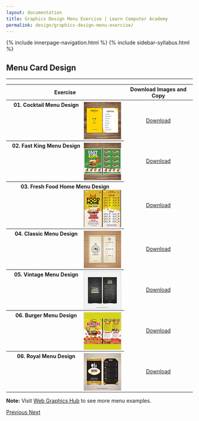 ```yaml
---
layout: documentation
title: Graphics Design Menu Exercise | Learn Computer Academy
permalink: design/graphics-design-menu-exercise/
---
```

<div class="loader">
{% include innerpage-navigation.html %}
{% include sidebar-syllabus.html %}
 <div class="page-content">
  <div class="content-wrapper">
   <div class="row">
    <div class="col-md-9 content">
     <!-- Your content goes started here -->
     <div class="doc-content">
      <h2>Menu Card Design</h2>
      <hr>
      <table class="table table-striped table-bordered">
       <thead class="thead-shades">
        <tr>
         <th scope="col">Exercise</th>
         <th scope="col">Download Images and Copy</th>
        </tr>
       </thead>
       <tbody>
        <style>
         th img {
          float: right;
          max-width: 100px;
          height: auto;
          display: inline-block;
          border: 1px solid #ddd;
         }
         tr td {
          text-align: center;
         }
         .table td {
          vertical-align: middle;
         }
        </style>
        <tr>
         <th scope="row">01. Cocktail Menu Design <img src="{{ site.baseurl }}/../assets/img/graphics-design/menu/thumbnail/food-flyer-1.jpg" alt="">
         </th>
         <td>
          <a href="{{ site.baseurl }}/../assets/img/graphics-design/menu/food-flyer-1.jpg" class="btn btn-primary" download="LCA-menu-01">Download</a>
         </td>
        </tr>
        <tr>
         <th scope="row">02. Fast King Menu Design <img src="{{ site.baseurl }}/../assets/img/graphics-design/menu/thumbnail/food-flyer-2.jpg" alt="">
         </th>
         <td>
          <a href="{{ site.baseurl }}/../assets/img/graphics-design/menu/food-flyer-2.jpg" class="btn btn-primary" download="LCA-menu-02">Download</a>
         </td>
        </tr>
        <tr>
         <th scope="row">03. Fresh Food Home Menu Design <img src="{{ site.baseurl }}/../assets/img/graphics-design/menu/thumbnail/food-flyer-3.jpg" alt="">
         </th>
         <td>
          <a href="{{ site.baseurl }}/../assets/img/graphics-design/menu/food-flyer-3.jpg" class="btn btn-primary" download="LCA-menu-03">Download</a>
         </td>
        </tr>
        <tr>
         <th scope="row">04. Classic Menu Design <img src="{{ site.baseurl }}/../assets/img/graphics-design/menu/thumbnail/food-flyer-4.jpg" alt="">
         </th>
         <td>
          <a href="{{ site.baseurl }}/../assets/img/graphics-design/menu/food-flyer-4.jpg" class="btn btn-primary" download="LCA-menu-04">Download</a>
         </td>
        </tr>
        <tr>
         <th scope="row">05. Vintage Menu Design <img src="{{ site.baseurl }}/../assets/img/graphics-design/menu/thumbnail/food-flyer-5.jpg" alt="">
         </th>
         <td>
          <a href="{{ site.baseurl }}/../assets/img/graphics-design/menu/food-flyer-5.jpg" class="btn btn-primary" download="LCA-menu-05">Download</a>
         </td>
        </tr>
        <tr>
         <th scope="row">06. Burger Menu Design <img src="{{ site.baseurl }}/../assets/img/graphics-design/menu/thumbnail/food-flyer-6.jpg" alt="">
         </th>
         <td>
          <a href="{{ site.baseurl }}/../assets/img/graphics-design/menu/food-flyer-6.jpg" class="btn btn-primary" download="LCA-menu-06">Download</a>
         </td>
        </tr>
        <tr>
         <th scope="row">06. Royal Menu Design <img src="{{ site.baseurl }}/../assets/img/graphics-design/menu/thumbnail/food-flyer-7.jpg" alt="">
         </th>
         <td>
          <a href="{{ site.baseurl }}/../assets/img/graphics-design/menu/food-flyer-7.jpg" class="btn btn-primary" download="LCA-menu-07">Download</a>
         </td>
        </tr>
       </tbody>
      </table>
      <p class="note">
       <b>Note:</b> Visit <a href="https://webgraphicshub.com/works/food-menu-design/" target="_blank">Web Graphics Hub</a> to see more menu examples.
      </p>
     </div>
     <!-- /.Your content goes ends here -->
     <div class="footer-btn d-flex justify-content-between">
      <a href="/design/graphics-design-visiting-card-exercise" class="btn">
       <i class="fas fa-arrow-circle-left"></i>Previous </a>
      <a href="/design/graphics-design-ui-exercise" class="btn">Next <i class="fas fa-arrow-circle-right"></i>
      </a>
     </div>
     <!-- /.End of footer button -->
    </div>
    <!-- Right Sidebar Start--> <?php include '../../includes/right-sidebar-innerpage.php'; ?>
    <!-- Right-Sidebar End -->
   </div>
  </div>
